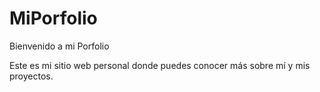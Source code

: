 # MiPorfolio
Bienvenido a mi Porfolio

Este es mi sitio web personal donde puedes conocer más sobre mí y mis proyectos.
